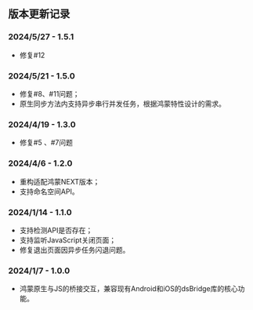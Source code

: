 
## 版本更新记录

### 2024/5/27 - 1.5.1

- 修复#12

### 2024/5/21 - 1.5.0

- 修复#8、#11问题；
- 原生同步方法内支持异步串行并发任务，根据鸿蒙特性设计的需求。

### 2024/4/19 - 1.3.0

- 修复#5 、#7问题

### 2024/4/6 - 1.2.0

- 重构适配鸿蒙NEXT版本；
- 支持命名空间API。

### 2024/1/14 - 1.1.0

- 支持检测API是否存在；
- 支持监听JavaScript关闭页面；
- 修复退出页面因异步任务闪退问题。

### 2024/1/7 - 1.0.0

- 鸿蒙原生与JS的桥接交互，兼容现有Android和iOS的dsBridge库的核心功能。



